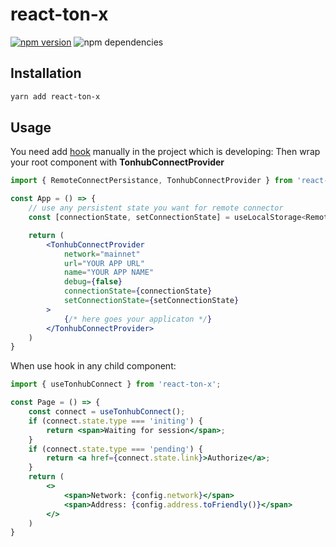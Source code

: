# react-ton-x

[![npm version](https://badge.fury.io/js/react-ton-x.svg)](https://badge.fury.io/js/react-ton-x)
![npm dependencies](https://img.shields.io/librariesio/release/npm/react-ton-x)

## Installation

```zsh
yarn add react-ton-x
```

## Usage

You need add [hook](https://usehooks.com/useLocalStorage/) manually in the project which is developing:
Then wrap your root component with **TonhubConnectProvider**

```jsx
import { RemoteConnectPersistance, TonhubConnectProvider } from 'react-ton-x';

const App = () => {
    // use any persistent state you want for remote connector
    const [connectionState, setConnectionState] = useLocalStorage<RemoteConnectPersistance>('connection', { type: 'initing' });

    return (
        <TonhubConnectProvider
            network="mainnet"
            url="YOUR APP URL"
            name="YOUR APP NAME"
            debug={false}
            connectionState={connectionState}
            setConnectionState={setConnectionState}
        >
            {/* here goes your applicaton */}
        </TonhubConnectProvider>
    )
}
```

When use hook in any child component:

```jsx
import { useTonhubConnect } from 'react-ton-x';

const Page = () => {
    const connect = useTonhubConnect();
    if (connect.state.type === 'initing') {
        return <span>Waiting for session</span>;
    }
    if (connect.state.type === 'pending') {
        return <a href={connect.state.link}>Authorize</a>;
    }
    return (
        <>
            <span>Network: {config.network}</span>
            <span>Address: {config.address.toFriendly()}</span>
        </>
    )
}
```
